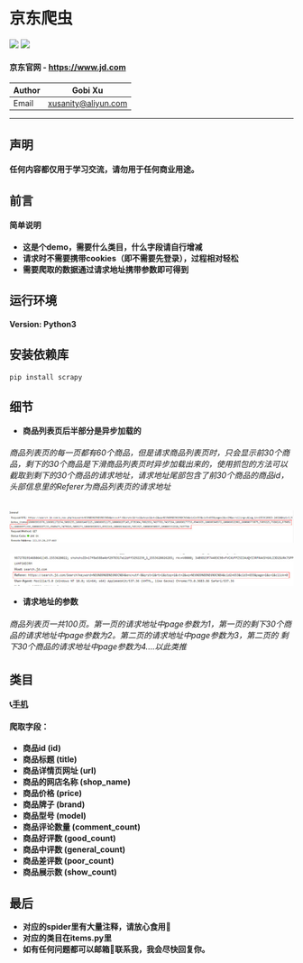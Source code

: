 # 京东爬虫
![](https://img.shields.io/badge/Python-3.5.3-green.svg) ![](https://img.shields.io/badge/Scrapy-1.5.1-green.svg)
#### 京东官网 - https://www.jd.com
|Author|Gobi Xu|
|---|---|
|Email|xusanity@aliyun.com|
****
## 声明
#### 任何内容都仅用于学习交流，请勿用于任何商业用途。
## 前言
#### 简单说明
- **这是个demo，需要什么类目，什么字段请自行增减**
- **请求时不需要携带cookies（即不需要先登录），过程相对轻松**
- **需要爬取的数据通过请求地址携带参数即可得到**
## 运行环境
#### Version: Python3
## 安装依赖库
```
pip install scrapy
```
## 细节
- **商品列表页后半部分是异步加载的**
###### 商品列表页的每一页都有60个商品，但是请求商品列表页时，只会显示前30个商品，剩下的30个商品是下滑商品列表页时异步加载出来的，使用抓包的方法可以截取到剩下的30个商品的请求地址，请求地址尾部包含了前30个商品的商品id，头部信息里的Referer为商品列表页的请求地址
![enter image description here](picture/30.jpg)
<br><br>
![enter image description here](picture/referer.jpg)
- **请求地址的参数**
###### 商品列表页一共100页。第一页的请求地址中page参数为1，第一页的剩下30个商品的请求地址中page参数为2。第二页的请求地址中page参数为3，第二页的 剩下30个商品的请求地址中page参数为4....以此类推
## 类目
#### :telephone_receiver:[手机](https://search.jd.com/Search?keyword=%E6%89%8B%E6%9C%BA&enc=utf-8&wq=&pvid=e7b33af1d11d4f70b6d8bdfb8fc7be87)
#### 爬取字段：
- **商品id (id)**
- **商品标题 (title)**
- **商品详情页网址 (url)**
- **商品的网店名称 (shop_name)**
- **商品价格 (price)**
- **商品牌子 (brand)**
- **商品型号 (model)**
- **商品评论数量 (comment_count)**
- **商品好评数 (good_count)**
- **商品中评数 (general_count)**
- **商品差评数 (poor_count)**
- **商品展示数 (show_count)**
## 最后
- **对应的spider里有大量注释，请放心食用:meat_on_bone:**
- **对应的类目在items.py里**
- **如有任何问题都可以邮箱:email:联系我，我会尽快回复你。**
